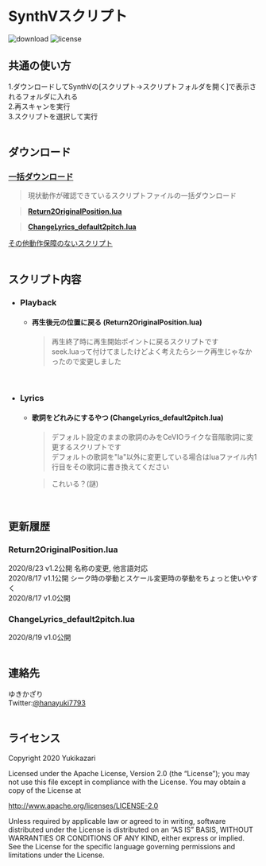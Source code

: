 # SynthVスクリプト
![download](https://img.shields.io/github/downloads/Yukikazari/SynthV_scripts/total) 
![license](https://img.shields.io/github/license/Yukikazari/SynthV_scripts)
## 共通の使い方
1.ダウンロードしてSynthVの\[スクリプト→スクリプトフォルダを開く]で表示されるフォルダに入れる  
2.再スキャンを実行  
3.スクリプトを選択して実行  
<br>

## ダウンロード

### [**一括ダウンロード**](https://github.com/Yukikazari/SynthV_scripts/releases/download/20%2F8.4b/Yukikazari.zip)  
>現状動作が確認できているスクリプトファイルの一括ダウンロード  

>[**Return2OriginalPosition.lua**](https://github.com/Yukikazari/SynthV_scripts/releases/download/20%2F8.4a/Return2OriginalPosition.lua)  

>[**ChangeLyrics_default2pitch.lua**](https://github.com/Yukikazari/SynthV_scripts/releases/download/20%2F8.3/ChangeLyrics_default2pitch.lua)

[その他動作保障のないスクリプト](https://github.com/Yukikazari/SynthV_scripts/archive/master.zip)  
<br>

## スクリプト内容
- ### Playback
    - #### 再生後元の位置に戻る (Return2OriginalPosition.lua)
        >再生終了時に再生開始ポイントに戻るスクリプトです  
        seek.luaって付けてましたけどよく考えたらシーク再生じゃなかったので変更しました  
<br>

- ### Lyrics

    - #### 歌詞をどれみにするやつ (ChangeLyrics_default2pitch.lua)
        >デフォルト設定のままの歌詞のみをCeVIOライクな音階歌詞に変更するスクリプトです  
        デフォルトの歌詞を"la"以外に変更している場合はluaファイル内1行目をその歌詞に書き換えてください  

        >これいる？(謎)  
<br>

## 更新履歴
### Return2OriginalPosition.lua
2020/8/23 v1.2公開 名称の変更, 他言語対応  
2020/8/17 v1.1公開 シーク時の挙動とスケール変更時の挙動をちょっと使いやすく  
2020/8/17 v1.0公開

### ChangeLyrics_default2pitch.lua
2020/8/19 v1.0公開  
<br>

## 連絡先
ゆきかざり   
Twitter:[@hanayuki7793](https://twitter.com/hanayuki7793)  
<br>


## ライセンス
Copyright 2020 Yukikazari

Licensed under the Apache License, Version 2.0 (the “License”);
you may not use this file except in compliance with the License.
You may obtain a copy of the License at

http://www.apache.org/licenses/LICENSE-2.0

Unless required by applicable law or agreed to in writing, software
distributed under the License is distributed on an “AS IS” BASIS,
WITHOUT WARRANTIES OR CONDITIONS OF ANY KIND, either express or implied.
See the License for the specific language governing permissions and
limitations under the License.

